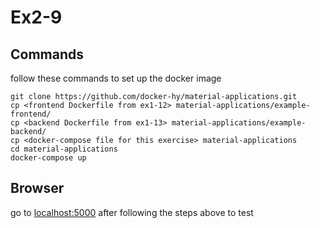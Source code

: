# Ex2-9

## Commands
follow these commands to set up the docker image
```
git clone https://github.com/docker-hy/material-applications.git
cp <frontend Dockerfile from ex1-12> material-applications/example-frontend/
cp <backend Dockerfile from ex1-13> material-applications/example-backend/
cp <docker-compose file for this exercise> material-applications
cd material-applications
docker-compose up
```

## Browser
go to [localhost:5000](http://localhost:5000/) after following the steps above to test